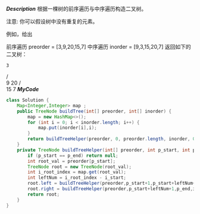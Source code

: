 ***Description***
根据一棵树的前序遍历与中序遍历构造二叉树。

注意:
你可以假设树中没有重复的元素。

例如，给出

前序遍历 preorder = [3,9,20,15,7]
中序遍历 inorder = [9,3,15,20,7]
返回如下的二叉树：

    3
   / \
  9  20
    /  \
   15   7
***MyCode***
```java
class Solution {
    Map<Integer,Integer> map ;
    public TreeNode buildTree(int[] preorder, int[] inorder) {
        map = new HashMap<>();
        for (int i = 0; i < inorder.length; i++) {
            map.put(inorder[i],i);
        }
        return buildTreeHelper(preorder, 0, preorder.length, inorder, 0, inorder.length);
    }
    private TreeNode buildTreeHelper(int[] preorder, int p_start, int p_end, int[] inorder, int i_start, int i_end) {
        if (p_start == p_end) return null;
        int root_val = preorder[p_start];
        TreeNode root = new TreeNode(root_val);
        int i_root_index = map.get(root_val);
        int leftNum = i_root_index - i_start;
        root.left = buildTreeHelper(preorder,p_start+1,p_start+leftNum+1,inorder,i_start,i_root_index);
        root.right = buildTreeHelper(preorder,p_start+leftNum+1,p_end,inorder,i_root_index+1,i_end);
        return root;
    }
}